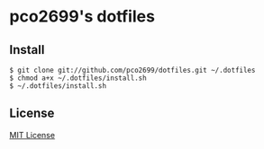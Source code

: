 # pco2699's dotfiles

## Install

```
$ git clone git://github.com/pco2699/dotfiles.git ~/.dotfiles
$ chmod a+x ~/.dotfiles/install.sh
$ ~/.dotfiles/install.sh
```

## License

[MIT License](LICENSE)
